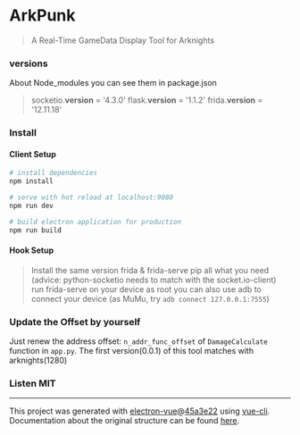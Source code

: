 # ArkPunk

> A Real-Time GameData Display Tool for Arknights

### versions

About Node_modules you can see them in package.json
> socketio.__version__ = '4.3.0'
> flask.__version__ = '1.1.2'
> frida.__version__ = '12.11.18'

### Install

#### Client Setup

``` bash
# install dependencies
npm install

# serve with hot reload at localhost:9080
npm run dev

# build electron application for production
npm run build


```

#### Hook Setup

> Install the same version frida & frida-serve
> pip all what you need (advice: python-socketio needs to match with the socket.io-client)
> run frida-serve on your device as root
> you can also use adb to connect your device (as MuMu, try `adb connect 127.0.0.1:7555`)

### Update the Offset by yourself

Just renew the address offset: `n_addr_func_offset` of `DamageCalculate` function in `app.py`.
The first version(0.0.1) of this tool matches with arknights(1280)

### Listen MIT


---

This project was generated with [electron-vue](https://github.com/SimulatedGREG/electron-vue)@[45a3e22](https://github.com/SimulatedGREG/electron-vue/tree/45a3e224e7bb8fc71909021ccfdcfec0f461f634) using [vue-cli](https://github.com/vuejs/vue-cli). Documentation about the original structure can be found [here](https://simulatedgreg.gitbooks.io/electron-vue/content/index.html).
